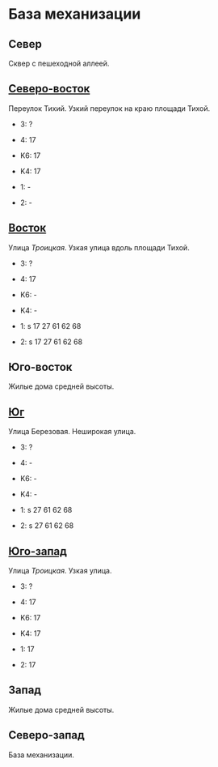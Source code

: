 # База механизации

## Север

Сквер с пешеходной аллеей.

## [Северо-восток](./552072.md)

Переулок Тихий.
Узкий переулок на краю площади Тихой.

* 3:    ?
* 4:    17

* K6:   17
* K4:   17
* 1:    -
* 2:    -

## [Восток](./554075.md)

Улица *Троицкая*.
Узкая улица вдоль площади Тихой.

* 3:    ?
* 4:    17

* K6:   -
* K4:   -
* 1:    s
        17  27  61  62  68
* 2:    s
        17  27  61  62  68

## Юго-восток

Жилые дома средней высоты.

## [Юг](./10550080.md)

Улица Березовая.
Неширокая улица.

* 3:    ?
* 4:    -

* K6:   -
* K4:   -
* 1:    s
        27  61  62  68
* 2:    s
        27  61  62  68

## [Юго-запад](./545077.md)

Улица *Троицкая*.
Узкая улица.

* 3:    ?
* 4:    17

* K6:   17
* K4:   17
* 1:    17
* 2:    17

## Запад

Жилые дома средней высоты.

## Северо-запад

База механизации.
